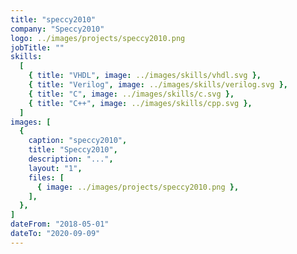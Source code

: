```yaml
---
title: "speccy2010"
company: "Speccy2010"
logo: ../images/projects/speccy2010.png
jobTitle: ""
skills:
  [
    { title: "VHDL", image: ../images/skills/vhdl.svg },
    { title: "Verilog", image: ../images/skills/verilog.svg },
    { title: "C", image: ../images/skills/c.svg },
    { title: "C++", image: ../images/skills/cpp.svg },
  ]
images: [
  {
    caption: "speccy2010",
    title: "Speccy2010",
    description: "...",
    layout: "1",
    files: [
      { image: ../images/projects/speccy2010.png },
    ],
  },
]
dateFrom: "2018-05-01"
dateTo: "2020-09-09"
---
```

